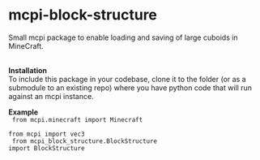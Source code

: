# mcpi-block-structure
Small mcpi package to enable loading and saving of large cuboids in MineCraft.  <br><br>

<b>Installation</b><br>
To include this package in your codebase, clone it to the folder (or as a submodule to an existing repo) where you have python code that will run against an mcpi instance.

<b>Example</b><br>
<code>
  from mcpi.minecraft import Minecraft<br>
  from mcpi import vec3<br>
  from mcpi_block_structure.BlockStructure import BlockStructure<br>
  
  



</code>

